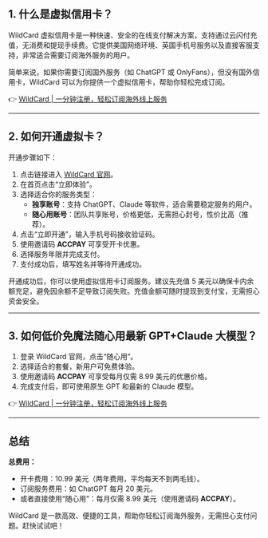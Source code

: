## 1. 什么是虚拟信用卡？

WildCard 虚拟信用卡是一种快速、安全的在线支付解决方案，支持通过云闪付充值，无消费和提现手续费。它提供美国网络环境、英国手机号服务以及直接客服支持，非常适合需要订阅海外服务的用户。

简单来说，如果你需要订阅国外服务（如 ChatGPT 或 OnlyFans），但没有国外信用卡，WildCard 可以为你提供一个虚拟信用卡，帮助你轻松完成订阅。

👉 [WildCard | 一分钟注册，轻松订阅海外线上服务](https://bit.ly/bewildcard)

---

## 2. 如何开通虚拟卡？

开通步骤如下：

1. 点击链接进入 [WildCard 官网](https://bit.ly/bewildcard)。
2. 在首页点击“立即体验”。
3. 选择适合你的服务类型：
   - **独享账号**：支持 ChatGPT、Claude 等软件，适合需要稳定服务的用户。
   - **随心用账号**：团队共享账号，价格更低，无需担心封号，性价比高（推荐）。
4. 点击“立即开通”，输入手机号码接收验证码。
5. 使用邀请码 **ACCPAY** 可享受开卡优惠。
6. 选择服务年限并完成支付。
7. 支付成功后，填写姓名并等待开通成功。

开通成功后，你可以使用虚拟信用卡订阅服务。建议先充值 5 美元以确保卡内余额充足，避免因余额不足导致订阅失败。充值金额可随时提现到支付宝，无需担心资金安全。

---

## 3. 如何低价免魔法随心用最新 GPT+Claude 大模型？

1. 登录 WildCard 官网，点击“随心用”。
2. 选择适合的套餐，新用户可免费体验。
3. 使用邀请码 **ACCPAY** 可享受每月仅需 8.99 美元的优惠价格。
4. 完成支付后，即可使用原生 GPT 和最新的 Claude 模型。

👉 [WildCard | 一分钟注册，轻松订阅海外线上服务](https://bit.ly/bewildcard)

---

## 总结

**总费用：**
- 开卡费用：10.99 美元（两年费用，平均每天不到两毛钱）。
- 订阅服务费用：如 ChatGPT 每月 20 美元。
- 或者直接使用“随心用”：每月仅需 8.99 美元（使用邀请码 **ACCPAY**）。

WildCard 是一款高效、便捷的工具，帮助你轻松订阅海外服务，无需担心支付问题。赶快试试吧！